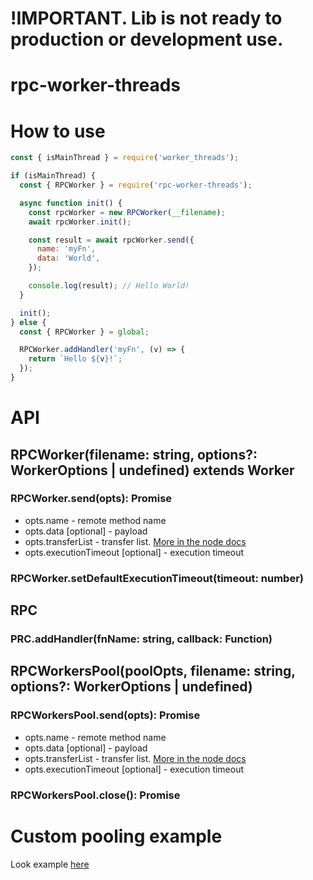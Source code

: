 # !IMPORTANT. Lib is not ready to production or development use.

# rpc-worker-threads

# How to use

```javascript
const { isMainThread } = require('worker_threads');

if (isMainThread) {
  const { RPCWorker } = require('rpc-worker-threads');

  async function init() {
    const rpcWorker = new RPCWorker(__filename);
    await rpcWorker.init();

    const result = await rpcWorker.send({
      name: 'myFn',
      data: 'World',
    });

    console.log(result); // Hello World!
  }

  init();
} else {
  const { RPCWorker } = global;

  RPCWorker.addHandler('myFn', (v) => {
    return `Hello ${v}!`;
  });
}
```

# API

## RPCWorker(filename: string, options?: WorkerOptions | undefined) extends Worker

### RPCWorker.send(opts): Promise<any>
* opts.name - remote method name
* opts.data [optional] - payload
* opts.transferList - transfer list. [More in the node docs](https://nodejs.org/api/worker_threads.html#worker_threads_port_postmessage_value_transferlist)
* opts.executionTimeout [optional] - execution timeout

### RPCWorker.setDefaultExecutionTimeout(timeout: number)

## RPC
### PRC.addHandler(fnName: string, callback: Function)

## RPCWorkersPool(poolOpts, filename: string, options?: WorkerOptions | undefined)

### RPCWorkersPool.send(opts): Promise<any>
* opts.name - remote method name
* opts.data [optional] - payload
* opts.transferList - transfer list. [More in the node docs](https://nodejs.org/api/worker_threads.html#worker_threads_port_postmessage_value_transferlist)
* opts.executionTimeout [optional] - execution timeout

### RPCWorkersPool.close(): Promise<void>

# Custom pooling example

Look example [here](https://github.com/ArturAralin/rpc-worker-threads/tree/master/examples/threads-pool)
